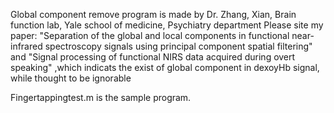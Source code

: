 Global component remove program is made by Dr. Zhang, Xian,  Brain function lab, Yale school of medicine, Psychiatry department
Please site my paper: "Separation of the global and local components in functional near-infrared spectroscopy signals using principal component spatial filtering"
and "Signal processing of functional NIRS data acquired during overt speaking" ,which indicats the exist of global component in dexoyHb signal, while thought to be ignorable

Fingertappingtest.m is the sample program.

